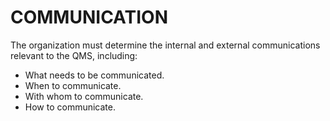 # COMMUNICATION

The organization must determine the internal and external communications relevant to the QMS, including:

   * What needs to be communicated.
   * When to communicate.
   * With whom to communicate.
   * How to communicate.
